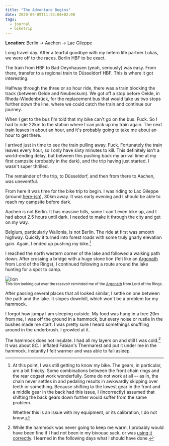 ```yaml
---
title: "The Adventure Begins"
date: 2020-09-09T11:24:04+02:00
tags:
  - journal
  - biketrip
---
```


**Location**: Berlin -> Aachen -> Lac Gileppe

Long travel day. After a tearful goodbye with my hetero life partner Lukas, we
were off to the races. Berlin HBF to be exact.

The train from HBF to Bad Oeynhausen (yeah, seriously) was easy. From there,
transfer to a regional train to Düsseldorf HBF. This is where it got
interesting.

Halfway through the three or so hour ride, there was a train blocking the track
(between Oelde and Neubeckum). We got off a stop before Oelde, in
Rheda-Wiedenbrück, for the replacement bus that would take us two stops further
down the line, where we could catch the train and continue our journey.

When I get to the bus I'm told that my bike can't go on the bus. Fuck. So I had
to ride 22km to the station where I can pick up my train again. The next train
leaves in about an hour, and it's probably going to take me about an hour to
get there.

I arrived just in time to see the train pulling away. Fuck. Fortunately the
train leaves every hour, so I only have sixty minutes to kill. This definitely
isn't a world-ending delay, but between this pushing back my arrival time at my
first campsite (probably in the dark), and the trip having just started, I
wasn't super thrilled.

The remainder of the trip, to Düsseldorf, and then from there to Aachen, was
uneventful.

From here it was time for the bike trip to begin. I was riding to Lac Gileppe
(around [here-ish](https://goo.gl/maps/ELDRbJUvHPzLmMj49)), 30km away. It was
early evening and I should be able to reach my campsite before dark.

Aachen is not Berlin. It has massive hills, some I can't even bike up, and I
had about 2.5 hours until dark. I needed to make it through the city and get on
my way.

Belgium, particularly Wallonia, is not Berlin. The ride at first was smooth
highway. Quickly it turned into forest roads with some truly gnarly elevation
gain. Again, I ended up pushing my bike.[^1]

I reached the north western corner of the lake and followed a walking path
down. After crossing a bridge with a huge stone lion (felt like an
[Argonath](https://lotr.fandom.com/wiki/Argonath) from Lord of the Rings), I
continued following a route around the lake hunting for a spot to camp.

<img style="max-width: 100%; width: auto; height: auto;" src="/images/lion.jpg" alt="lion">
<figcaption><small>This lion looking out over the resevoir reminded me of the <a href="https://lotr.fandom.com/wiki/Argonath">Argonath</a> from Lord of the Rings.</small></figcaption>

After passing several places that all looked similar, I settle on one between
the path and the lake. It slopes downhill, which won't be a problem for my
hammock.

I forgot how jumpy I am sleeping outside. My food was hung in a tree 20m from
me, I was off the ground in a hammock, but every noise or rustle in the bushes
made me start. I was pretty sure I heard somethings snuffling around in the
underbrush. I growled at it.

The hammock does not insulate. I had all my layers on and still I was cold.[^2]
It was about 8C. I inflated Fabian's Thermarest and put it under me in the
hammock. Instantly I felt warmer and was able to fall asleep.

[^1]: At this point, I was still getting to know my bike. The gears, in
    particular, are a bit finicky. Some combinations between the front chain
    rings and the rear cogset work wonderfully. Some do not work at all -- as in,
    the chain never settles in and pedaling results in awkwardly skipping over
    teeth or something.  Because shifting to the lowest gear in the front and a
    middle gear in the back had this issue, I (incorrectly) assumed that shifting
    the back gears down further would suffer from the same problem.

    Whether this is an issue with my equipment, or its calibration, I do not know.

[^2]: While the hammock was never going to keep me warm, I probably would have
  been fine if I had not been in my bivouac sack, or was [using it
  correctly](https://stuartnelson3.github.io/posts/rest-day/#on-bivy-sacks). I
  learned in the following days what I should have done.
